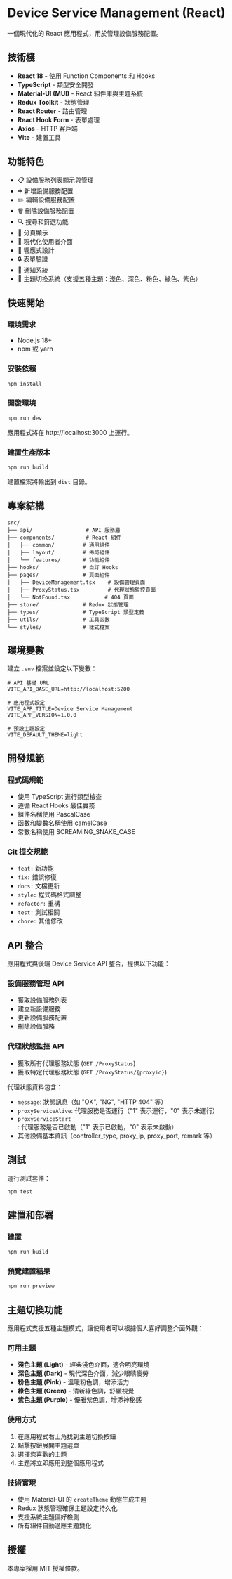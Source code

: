 # Device Service Management (React)

一個現代化的 React 應用程式，用於管理設備服務配置。

## 技術棧

- **React 18** - 使用 Function Components 和 Hooks
- **TypeScript** - 類型安全開發
- **Material-UI (MUI)** - React 組件庫與主題系統
- **Redux Toolkit** - 狀態管理
- **React Router** - 路由管理
- **React Hook Form** - 表單處理
- **Axios** - HTTP 客戶端
- **Vite** - 建置工具

## 功能特色

- 📋 設備服務列表顯示與管理
- ➕ 新增設備服務配置
- ✏️ 編輯設備服務配置
- 🗑️ 刪除設備服務配置
- 🔍 搜尋和篈選功能
- 📄 分頁顯示
- 🎨 現代化使用者介面
- 📱 響應式設計
- 🔒 表單驗證
- 🔔 通知系統
- 🌈 主題切換系統（支援五種主題：淺色、深色、粉色、綠色、紫色）

## 快速開始

### 環境需求

- Node.js 18+
- npm 或 yarn

### 安裝依賴

```bash
npm install
```

### 開發環境

```bash
npm run dev
```

應用程式將在 http://localhost:3000 上運行。

### 建置生產版本

```bash
npm run build
```

建置檔案將輸出到 `dist` 目錄。

## 專案結構

```
src/
├── api/                 # API 服務層
├── components/          # React 組件
│   ├── common/         # 通用組件
│   ├── layout/         # 佈局組件
│   └── features/       # 功能組件
├── hooks/              # 自訂 Hooks
├── pages/              # 頁面組件
│   ├── DeviceManagement.tsx    # 設備管理頁面
│   ├── ProxyStatus.tsx         # 代理狀態監控頁面
│   └── NotFound.tsx           # 404 頁面
├── store/              # Redux 狀態管理
├── types/              # TypeScript 類型定義
├── utils/              # 工具函數
└── styles/             # 樣式檔案
```

## 環境變數

建立 `.env` 檔案並設定以下變數：

```env
# API 基礎 URL
VITE_API_BASE_URL=http://localhost:5200

# 應用程式設定
VITE_APP_TITLE=Device Service Management
VITE_APP_VERSION=1.0.0

# 預設主題設定
VITE_DEFAULT_THEME=light
```

## 開發規範

### 程式碼規範

- 使用 TypeScript 進行類型檢查
- 遵循 React Hooks 最佳實務
- 組件名稱使用 PascalCase
- 函數和變數名稱使用 camelCase
- 常數名稱使用 SCREAMING_SNAKE_CASE

### Git 提交規範

- `feat:` 新功能
- `fix:` 錯誤修復
- `docs:` 文檔更新
- `style:` 程式碼格式調整
- `refactor:` 重構
- `test:` 測試相關
- `chore:` 其他修改

## API 整合

應用程式與後端 Device Service API 整合，提供以下功能：

### 設備服務管理 API
- 獲取設備服務列表
- 建立新設備服務
- 更新設備服務配置
- 刪除設備服務

### 代理狀態監控 API
- 獲取所有代理服務狀態 (`GET /ProxyStatus`)
- 獲取特定代理服務狀態 (`GET /ProxyStatus/{proxyid}`)

代理狀態資料包含：
- `message`: 狀態訊息（如 "OK", "NG", "HTTP 404" 等）
- `proxyServiceAlive`: 代理服務是否運行（"1" 表示運行，"0" 表示未運行）
- `proxyServiceStart`: 代理服務是否已啟動（"1" 表示已啟動，"0" 表示未啟動）
- 其他設備基本資訊（controller_type, proxy_ip, proxy_port, remark 等）

## 測試

運行測試套件：

```bash
npm test
```

## 建置和部署

### 建置

```bash
npm run build
```

### 預覽建置結果

```bash
npm run preview
```

## 主題切換功能

應用程式支援五種主題模式，讓使用者可以根據個人喜好調整介面外觀：

### 可用主題

- **淺色主題 (Light)** - 經典淺色介面，適合明亮環境
- **深色主題 (Dark)** - 現代深色介面，減少眼睛疲勞
- **粉色主題 (Pink)** - 溫暖粉色調，增添活力
- **綠色主題 (Green)** - 清新綠色調，舒緩視覺
- **紫色主題 (Purple)** - 優雅紫色調，增添神秘感

### 使用方式

1. 在應用程式右上角找到主題切換按鈕
2. 點擊按鈕展開主題選單
3. 選擇您喜歡的主題
4. 主題將立即應用到整個應用程式

### 技術實現

- 使用 Material-UI 的 `createTheme` 動態生成主題
- Redux 狀態管理確保主題設定持久化
- 支援系統主題偏好檢測
- 所有組件自動適應主題變化

## 授權

本專案採用 MIT 授權條款。